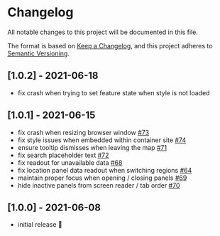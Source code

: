 # Changelog

All notable changes to this project will be documented in
this file.

The format is based on
[Keep a Changelog](https://keepachangelog.com/en/1.0.0/),
and this project adheres to
[Semantic Versioning](https://semver.org/spec/v2.0.0.html).

## [1.0.2] - 2021-06-18

- fix crash when trying to set feature state when style is not loaded

## [1.0.1] - 2021-06-15

- fix crash when resizing browser window
  [#73](https://github.com/Hyperobjekt/untd-map/issues/73)
- fix style issues when embedded within container site
  [#74](https://github.com/Hyperobjekt/untd-map/issues/74)
- ensure tooltip dismisses when leaving the map
  [#71](https://github.com/Hyperobjekt/untd-map/issues/71)
- fix search placeholder text
  [#72](https://github.com/Hyperobjekt/untd-map/issues/72)
- fix readout for unavailable data
  [#68](https://github.com/Hyperobjekt/untd-map/issues/68)
- fix location panel data readout when switching regions
  [#64](https://github.com/Hyperobjekt/untd-map/issues/64)
- maintain proper focus when opening / closing panels
  [#69](https://github.com/Hyperobjekt/untd-map/issues/69)
- hide inactive panels from screen reader / tab order
  [#70](https://github.com/Hyperobjekt/untd-map/issues/70)

## [1.0.0] - 2021-06-08

- initial release 🎉

